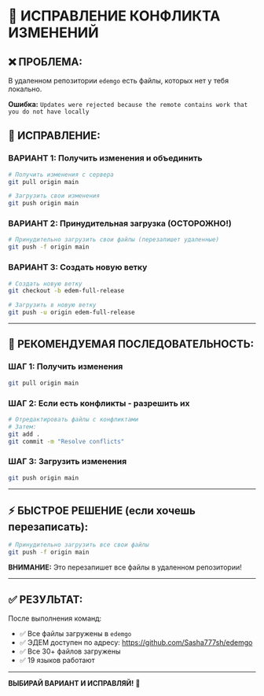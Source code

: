 # 🚨 ИСПРАВЛЕНИЕ КОНФЛИКТА ИЗМЕНЕНИЙ

## ❌ **ПРОБЛЕМА:**

В удаленном репозитории `edemgo` есть файлы, которых нет у тебя локально.

**Ошибка:** `Updates were rejected because the remote contains work that you do not have locally`

## 🔧 **ИСПРАВЛЕНИЕ:**

### **ВАРИАНТ 1: Получить изменения и объединить**

```bash
# Получить изменения с сервера
git pull origin main

# Загрузить свои изменения
git push origin main
```

### **ВАРИАНТ 2: Принудительная загрузка (ОСТОРОЖНО!)**

```bash
# Принудительно загрузить свои файлы (перезапишет удаленные)
git push -f origin main
```

### **ВАРИАНТ 3: Создать новую ветку**

```bash
# Создать новую ветку
git checkout -b edem-full-release

# Загрузить в новую ветку
git push -u origin edem-full-release
```

---

## 🎯 **РЕКОМЕНДУЕМАЯ ПОСЛЕДОВАТЕЛЬНОСТЬ:**

### **ШАГ 1: Получить изменения**

```bash
git pull origin main
```

### **ШАГ 2: Если есть конфликты - разрешить их**

```bash
# Отредактировать файлы с конфликтами
# Затем:
git add .
git commit -m "Resolve conflicts"
```

### **ШАГ 3: Загрузить изменения**

```bash
git push origin main
```

---

## ⚡ **БЫСТРОЕ РЕШЕНИЕ (если хочешь перезаписать):**

```bash
# Принудительно загрузить все свои файлы
git push -f origin main
```

**ВНИМАНИЕ:** Это перезапишет все файлы в удаленном репозитории!

---

## ✅ **РЕЗУЛЬТАТ:**

После выполнения команд:

- ✅ Все файлы загружены в `edemgo`
- ✅ ЭДЕМ доступен по адресу: <https://github.com/Sasha777sh/edemgo>
- ✅ Все 30+ файлов загружены
- ✅ 19 языков работают

---

**ВЫБИРАЙ ВАРИАНТ И ИСПРАВЛЯЙ!** 🚨
